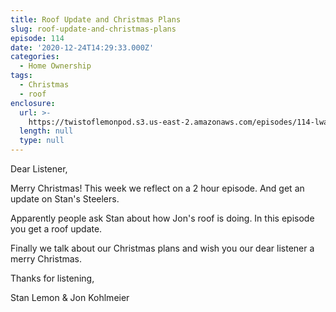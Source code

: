 ```yaml
---
title: Roof Update and Christmas Plans
slug: roof-update-and-christmas-plans
episode: 114
date: '2020-12-24T14:29:33.000Z'
categories:
  - Home Ownership
tags:
  - Christmas
  - roof
enclosure:
  url: >-
    https://twistoflemonpod.s3.us-east-2.amazonaws.com/episodes/114-lwatol-20201224.mp3
  length: null
  type: null
---
```


Dear Listener,

Merry Christmas! This week we reflect on a 2 hour episode. And get an update on Stan's Steelers.

Apparently people ask Stan about how Jon's roof is doing. In this episode you get a roof update.

Finally we talk about our Christmas plans and wish you our dear listener a merry Christmas.

Thanks for listening,

Stan Lemon & Jon Kohlmeier
